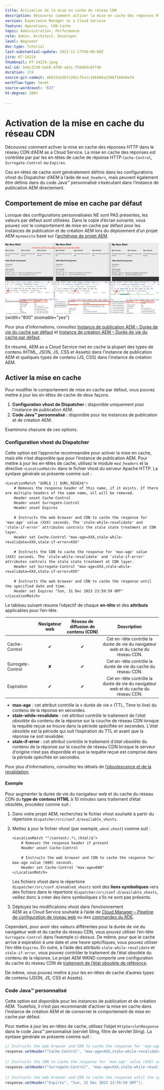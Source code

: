 ```yaml
---
title: Activation de la mise en cache du réseau CDN
description: Découvrez comment activer la mise en cache des réponses HTTP dans le réseau CDN d’AEM as a Cloud Service.
version: Experience Manager as a Cloud Service
feature: Operations, CDN Cache
topic: Administration, Performance
role: Admin, Architect, Developer
level: Beginner
doc-type: Tutorial
last-substantial-update: 2023-11-17T00:00:00Z
jira: KT-14224
thumbnail: KT-14224.jpeg
exl-id: 544c3230-6eb6-4f06-a63c-f56d65c0ff4b
duration: 174
source-git-commit: 48433a5367c281cf5a1c106b08a1306f1b0e8ef4
workflow-type: tm+mt
source-wordcount: '637'
ht-degree: 100%

---
```


# Activation de la mise en cache du réseau CDN

Découvrez comment activer la mise en cache des réponses HTTP dans le réseau CDN d’AEM as a Cloud Service. La mise en cache des réponses est contrôlée par par les en-têtes de cache de réponse HTTP `Cache-Control`, `Surrogate-Control` ou `Expires`.

Ces en-têtes de cache sont généralement définis dans les configurations vhost du Dispatcher d’AEM à l’aide de `mod_headers`, mais peuvent également être définis dans du code Java™ personnalisé s’exécutant dans l’instance de publication AEM directement.

## Comportement de mise en cache par défaut

Lorsque des configurations personnalisées NE sont PAS présentes, les valeurs par défaut sont utilisées. Dans la copie d’écran suivante, vous pouvez voir le comportement de mise en cache par défaut pour les instances de publication et de création AEM lors du déploiement d’un projet AEM `mynewsite` basé sur l’[archétype de projet AEM](https://github.com/adobe/aem-project-archetype).

![Comportement de mise en cache par défaut](../assets/how-to/aem-publish-default-cache-headers.png){width="800" zoomable="yes"}

Pour plus d’informations, consultez [Instance de publication AEM – Durée de vie du cache par défaut](https://experienceleague.adobe.com/docs/experience-manager-learn/cloud-service/caching/publish.html?lang=fr#cdn-cache-life) et [Instance de création AEM – Durée de vie du cache par défaut](https://experienceleague.adobe.com/docs/experience-manager-learn/cloud-service/caching/author.html?lang=fr#default-cache-life).

En résumé, AEM as a Cloud Service met en cache la plupart des types de contenu (HTML, JSON, JS, CSS et Assets) dans l’instance de publication AEM et quelques types de contenu (JS, CSS) dans l’instance de création AEM.

## Activer la mise en cache

Pour modifier le comportement de mise en cache par défaut, vous pouvez mettre à jour les en-têtes de cache de deux façons.

1. **Configuration vhost de Dispatcher :** disponible uniquement pour l’instance de publication AEM.
1. **Code Java™ personnalisé :** disponible pour les instances de publication et de création AEM.

Examinons chacune de ces options.

### Configuration vhost du Dispatcher

Cette option est l’approche recommandée pour activer la mise en cache, mais elle n’est disponible que pour l’instance de publication AEM. Pour mettre à jour les en-têtes de cache, utilisez le module `mod_headers` et la directive `<LocationMatch>` dans le fichier vhost du serveur Apache HTTP. La syntaxe générale se présente comme suit :

```
<LocationMatch "$URL$ || $URL_REGEX$">
    # Removes the response header of this name, if it exists. If there are multiple headers of the same name, all will be removed.
    Header unset Cache-Control
    Header unset Surrogate-Control
    Header unset Expires

    # Instructs the web browser and CDN to cache the response for 'max-age' value (XXX) seconds. The 'stale-while-revalidate' and 'stale-if-error' attributes controls the stale state treatment at CDN layer.
    Header set Cache-Control "max-age=XXX,stale-while-revalidate=XXX,stale-if-error=XXX"
    
    # Instructs the CDN to cache the response for 'max-age' value (XXX) seconds. The 'stale-while-revalidate' and 'stale-if-error' attributes controls the stale state treatment at CDN layer.
    Header set Surrogate-Control "max-age=XXX,stale-while-revalidate=XXX,stale-if-error=XXX"
    
    # Instructs the web browser and CDN to cache the response until the specified date and time.
    Header set Expires "Sun, 31 Dec 2023 23:59:59 GMT"
</LocationMatch>
```

Le tableau suivant résume l’objectif de chaque **en-tête** et des **attributs** applicables pour l’en-tête.

|                     | Navigateur web | Réseau de diffusion de contenu (CDN) | Description |
|---------------------|:-----------:|:---------:|:-----------:|
| Cache-Control | ✔ | ✔ | Cet en-tête contrôle la durée de vie du navigateur web et du cache du réseau CDN. |
| Surrogate-Control | ✘ | ✔ | Cet en-tête contrôle la durée de vie du cache du réseau CDN. |
| Expiration | ✔ | ✔ | Cet en-tête contrôle la durée de vie du navigateur web et du cache du réseau CDN. |


- **max-age** : cet attribut contrôle la « durée de vie » (TTL, Time to live) du contenu de la réponse en secondes.
- **stale-while-revalidate** : cet attribut contrôle le traitement de l’_état obsolète_ du contenu de la réponse sur la couche de réseau CDN lorsque la requête reçue se trouve dans la période spécifiée en secondes. L’_état obsolète_ est la période qui suit l’expiration du TTL et avant que la réponse ne soit revalidée.
- **stale-if-error** : cet attribut contrôle le traitement d’_état obsolète_ du contenu de la réponse sur la couche de réseau CDN lorsque le serveur d’origine n’est pas disponible et que la requête reçue est comprise dans la période spécifiée en secondes.

Pour plus d’informations, consultez les détails de [l’obsolescence et de la revalidation](https://developer.fastly.com/learning/concepts/edge-state/cache/stale/).

#### Exemple

Pour augmenter la durée de vie du navigateur web et du cache du réseau CDN du **type de contenu HTML** à _10 minutes_ sans traitement d’état obsolète, procédez comme suit :

1. Dans votre projet AEM, recherchez le fichier vhost souhaité à partir du répertoire `dispatcher/src/conf.d/available_vhosts`.
1. Mettez à jour le fichier vhost (par exemple, `wknd.vhost`) comme suit :

   ```
   <LocationMatch "^/content/.*\.(html)$">
       # Removes the response header if present
       Header unset Cache-Control
   
       # Instructs the web browser and CDN to cache the response for max-age value (600) seconds.
       Header set Cache-Control "max-age=600"
   </LocationMatch>
   ```

   Les fichiers vhost dans le répertoire `dispatcher/src/conf.d/enabled_vhosts` sont des **liens symboliques** vers des fichiers dans le répertoire `dispatcher/src/conf.d/available_vhosts`, veillez donc à créer des liens symboliques s’ils ne sont pas présents.
1. Déployez les modifications vhost dans l’environnement AEM as a Cloud Service souhaité à l’aide de [Cloud Manager – Pipeline de configuration de niveau web](https://experienceleague.adobe.com/docs/experience-manager-cloud-service/content/implementing/using-cloud-manager/cicd-pipelines/introduction-ci-cd-pipelines.html?lang=fr#web-tier-config-pipelines) ou des [commandes du RDE](https://experienceleague.adobe.com/docs/experience-manager-learn/cloud-service/developing/rde/how-to-use.html?lang=fr#deploy-apache-or-dispatcher-configuration).

Cependant, pour avoir des valeurs différentes pour la durée de vie du navigateur web et du cache du réseau CDN, vous pouvez utiliser l’en-tête `Surrogate-Control` dans l’exemple ci-dessus. De même, pour que le cache arrive à expiration à une date et une heure spécifiques, vous pouvez utiliser l’en-tête `Expires`. En outre, à l’aide des attributs `stale-while-revalidate` et `stale-if-error`, vous pouvez contrôler le traitement de l’état obsolète du contenu de la réponse. Le projet AEM WKND comporte une configuration du cache du réseau CDN de [traitement de l’état obsolète de référence](https://github.com/adobe/aem-guides-wknd/blob/main/dispatcher/src/conf.d/available_vhosts/wknd.vhost#L150-L155).

De même, vous pouvez mettre à jour les en-têtes de cache d’autres types de contenu (JSON, JS, CSS et Assets).

### Code Java™ personnalisé

Cette option est disponible pour les instances de publication et de création AEM. Toutefois, il n’est pas recommandé d’activer la mise en cache dans l’instance de création AEM et de conserver le comportement de mise en cache par défaut.

Pour mettre à jour les en-têtes de cache, utilisez l’objet `HttpServletResponse` dans le code Java™ personnalisé (servlet Sling, filtre de servlet Sling). La syntaxe générale se présente comme suit :

```java
// Instructs the web browser and CDN to cache the response for 'max-age' value (XXX) seconds. The 'stale-while-revalidate' and 'stale-if-error' attributes controls the stale state treatment at CDN layer.
response.setHeader("Cache-Control", "max-age=XXX,stale-while-revalidate=XXX,stale-if-error=XXX");

// Instructs the CDN to cache the response for 'max-age' value (XXX) seconds. The 'stale-while-revalidate' and 'stale-if-error' attributes controls the stale state treatment at CDN layer.
response.setHeader("Surrogate-Control", "max-age=XXX,stale-while-revalidate=XXX,stale-if-error=XXX");

// Instructs the web browser and CDN to cache the response until the specified date and time.
response.setHeader("Expires", "Sun, 31 Dec 2023 23:59:59 GMT");
```
